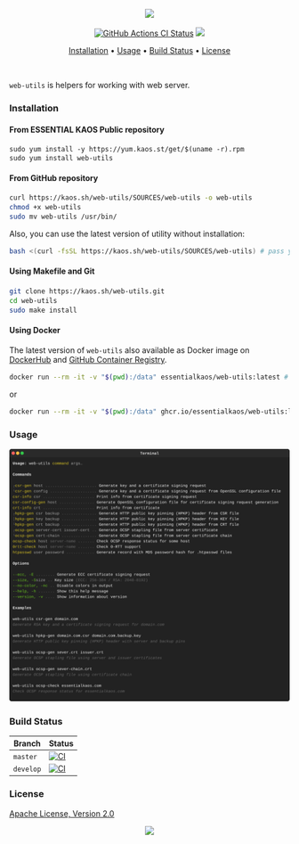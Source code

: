 <p align="center"><a href="#readme"><img src="https://gh.kaos.st/web-utils.svg"/></a></p>

<p align="center">
  <a href="https://kaos.sh/w/web-utils/ci"><img src="https://kaos.sh/w/web-utils/ci.svg" alt="GitHub Actions CI Status" /></a>
  <a href="#license"><img src="https://gh.kaos.st/apache2.svg"></a>
</p>

<p align="center"><a href="#installation">Installation</a> • <a href="#usage">Usage</a> • <a href="#build-status">Build Status</a> • <a href="#license">License</a></p>

<br/>

`web-utils` is helpers for working with web server.

### Installation

#### From ESSENTIAL KAOS Public repository

```
sudo yum install -y https://yum.kaos.st/get/$(uname -r).rpm
sudo yum install web-utils
```

#### From GitHub repository

```bash
curl https://kaos.sh/web-utils/SOURCES/web-utils -o web-utils
chmod +x web-utils
sudo mv web-utils /usr/bin/
```

Also, you can use the latest version of utility without installation:

```bash
bash <(curl -fsSL https://kaos.sh/web-utils/SOURCES/web-utils) # pass your options here
```

#### Using Makefile and Git

```bash
git clone https://kaos.sh/web-utils.git
cd web-utils
sudo make install
```

#### Using Docker

The latest version of `web-utils` also available as Docker image on [DockerHub](https://kaos.sh/d/web-utils) and [GitHub Container Registry](https://kaos.sh/p/web-utils).

```bash
docker run --rm -it -v "$(pwd):/data" essentialkaos/web-utils:latest # pass your options here
```

or

```bash
docker run --rm -it -v "$(pwd):/data" ghcr.io/essentialkaos/web-utils:latest # pass your options here
```

### Usage

<img src=".github/images/usage.svg" />

### Build Status

| Branch | Status |
|--------|--------|
| `master` | [![CI](https://kaos.sh/w/web-utils/ci.svg?branch=master)](https://kaos.sh/w/web-utils/ci?query=branch:master) |
| `develop` | [![CI](https://kaos.sh/w/web-utils/ci.svg?branch=master)](https://kaos.sh/w/web-utils/ci?query=branch:develop) |

### License

[Apache License, Version 2.0](https://www.apache.org/licenses/LICENSE-2.0)

<p align="center"><a href="https://essentialkaos.com"><img src="https://gh.kaos.st/ekgh.svg"/></a></p>
